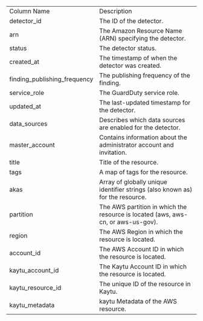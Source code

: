 <table>
	<tr><td>Column Name</td><td>Description</td></tr>
	<tr><td>detector_id</td><td>The ID of the detector.</td></tr>
	<tr><td>arn</td><td>The Amazon Resource Name (ARN) specifying the detector.</td></tr>
	<tr><td>status</td><td>The detector status.</td></tr>
	<tr><td>created_at</td><td>The timestamp of when the detector was created.</td></tr>
	<tr><td>finding_publishing_frequency</td><td>The publishing frequency of the finding.</td></tr>
	<tr><td>service_role</td><td>The GuardDuty service role.</td></tr>
	<tr><td>updated_at</td><td>The last-updated timestamp for the detector.</td></tr>
	<tr><td>data_sources</td><td>Describes which data sources are enabled for the detector.</td></tr>
	<tr><td>master_account</td><td>Contains information about the administrator account and invitation.</td></tr>
	<tr><td>title</td><td>Title of the resource.</td></tr>
	<tr><td>tags</td><td>A map of tags for the resource.</td></tr>
	<tr><td>akas</td><td>Array of globally unique identifier strings (also known as) for the resource.</td></tr>
	<tr><td>partition</td><td>The AWS partition in which the resource is located (aws, aws-cn, or aws-us-gov).</td></tr>
	<tr><td>region</td><td>The AWS Region in which the resource is located.</td></tr>
	<tr><td>account_id</td><td>The AWS Account ID in which the resource is located.</td></tr>
	<tr><td>kaytu_account_id</td><td>The Kaytu Account ID in which the resource is located.</td></tr>
	<tr><td>kaytu_resource_id</td><td>The unique ID of the resource in Kaytu.</td></tr>
	<tr><td>kaytu_metadata</td><td>kaytu Metadata of the AWS resource.</td></tr>
</table>